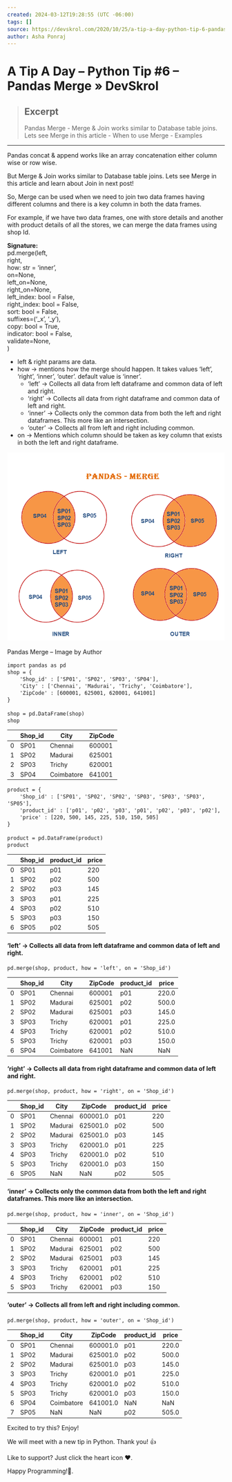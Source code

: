 ```yaml
---
created: 2024-03-12T19:28:55 (UTC -06:00)
tags: []
source: https://devskrol.com/2020/10/25/a-tip-a-day-python-tip-6-pandas-merge/
author: Asha Ponraj
---
```


# A Tip A Day – Python Tip #6 – Pandas Merge » DevSkrol

> ## Excerpt
> Pandas Merge - Merge & Join works similar to Database table joins. Lets see Merge in this article - When to use Merge - Examples

---
Pandas concat & append works like an array concatenation either column wise or row wise.

But Merge & Join works similar to Database table joins. Lets see Merge in this article and learn about Join in next post!

So, Merge can be used when we need to join two data frames having different columns and there is a key column in both the data frames.

For example, if we have two data frames, one with store details and another with product details of all the stores, we can merge the data frames using shop Id.

**Signature:**  
pd.merge(left,  
right,  
how: str = ‘inner’,  
on=None,  
left\_on=None,  
right\_on=None,  
left\_index: bool = False,  
right\_index: bool = False,  
sort: bool = False,  
suffixes=(‘\_x’, ‘\_y’),  
copy: bool = True,  
indicator: bool = False,  
validate=None,  
)

-   left & right params are data.
-   how -> mentions how the merge should happen. It takes values ‘left’, ‘right’, ‘inner’, ‘outer’. default value is ‘inner’.
    -   ‘left’ -> Collects all data from left dataframe and common data of left and right.
    -   ‘right’ -> Collects all data from right dataframe and common data of left and right.
    -   ‘inner’ -> Collects only the common data from both the left and right dataframes. This more like an intersection.
    -   ‘outer’ -> Collects all from left and right including common.
-   on -> Mentions which column should be taken as key column that exists in both the left and right dataframe.

![Pandas Merge](A%20Tip%20A%20Day%20%E2%80%93%20Python%20Tip%206%20%E2%80%93%20Pandas%20Merge%20%C2%BB%20DevSkrol/mERGE.png)

Pandas Merge – Image by Author

```
import pandas as pd
shop = {
    'Shop_id' : ['SP01', 'SP02', 'SP03', 'SP04'],
    'City' : ['Chennai', 'Madurai', 'Trichy', 'Coimbatore'],
    'ZipCode' : [600001, 625001, 620001, 641001]
}

shop = pd.DataFrame(shop)
shop
```

|  | Shop\_id | City | ZipCode |
| --- | --- | --- | --- |
| 0 | SP01 | Chennai | 600001 |
| 1 | SP02 | Madurai | 625001 |
| 2 | SP03 | Trichy | 620001 |
| 3 | SP04 | Coimbatore | 641001 |

```
product = {
    'Shop_id' : ['SP01', 'SP02', 'SP02', 'SP03', 'SP03', 'SP03', 'SP05'],
    'product_id' : ['p01', 'p02', 'p03', 'p01', 'p02', 'p03', 'p02'],
    'price' : [220, 500, 145, 225, 510, 150, 505]
}

product = pd.DataFrame(product)
product
```

|  | Shop\_id | product\_id | price |
| --- | --- | --- | --- |
| 0 | SP01 | p01 | 220 |
| 1 | SP02 | p02 | 500 |
| 2 | SP02 | p03 | 145 |
| 3 | SP03 | p01 | 225 |
| 4 | SP03 | p02 | 510 |
| 5 | SP03 | p03 | 150 |
| 6 | SP05 | p02 | 505 |

#### ‘left’ -> Collects all data from left dataframe and common data of left and right.

```
pd.merge(shop, product, how = 'left', on = 'Shop_id')
```

|  | Shop\_id | City | ZipCode | product\_id | price |
| --- | --- | --- | --- | --- | --- |
| 0 | SP01 | Chennai | 600001 | p01 | 220.0 |
| 1 | SP02 | Madurai | 625001 | p02 | 500.0 |
| 2 | SP02 | Madurai | 625001 | p03 | 145.0 |
| 3 | SP03 | Trichy | 620001 | p01 | 225.0 |
| 4 | SP03 | Trichy | 620001 | p02 | 510.0 |
| 5 | SP03 | Trichy | 620001 | p03 | 150.0 |
| 6 | SP04 | Coimbatore | 641001 | NaN | NaN |

#### ‘right’ -> Collects all data from right dataframe and common data of left and right.

```
pd.merge(shop, product, how = 'right', on = 'Shop_id')
```

|  | Shop\_id | City | ZipCode | product\_id | price |
| --- | --- | --- | --- | --- | --- |
| 0 | SP01 | Chennai | 600001.0 | p01 | 220 |
| 1 | SP02 | Madurai | 625001.0 | p02 | 500 |
| 2 | SP02 | Madurai | 625001.0 | p03 | 145 |
| 3 | SP03 | Trichy | 620001.0 | p01 | 225 |
| 4 | SP03 | Trichy | 620001.0 | p02 | 510 |
| 5 | SP03 | Trichy | 620001.0 | p03 | 150 |
| 6 | SP05 | NaN | NaN | p02 | 505 |

#### ‘inner’ -> Collects only the common data from both the left and right dataframes. This more like an intersection.

```
pd.merge(shop, product, how = 'inner', on = 'Shop_id') 
```

|  | Shop\_id | City | ZipCode | product\_id | price |
| --- | --- | --- | --- | --- | --- |
| 0 | SP01 | Chennai | 600001 | p01 | 220 |
| 1 | SP02 | Madurai | 625001 | p02 | 500 |
| 2 | SP02 | Madurai | 625001 | p03 | 145 |
| 3 | SP03 | Trichy | 620001 | p01 | 225 |
| 4 | SP03 | Trichy | 620001 | p02 | 510 |
| 5 | SP03 | Trichy | 620001 | p03 | 150 |

#### ‘outer’ -> Collects all from left and right including common.

```
pd.merge(shop, product, how = 'outer', on = 'Shop_id')
```

|  | Shop\_id | City | ZipCode | product\_id | price |
| --- | --- | --- | --- | --- | --- |
| 0 | SP01 | Chennai | 600001.0 | p01 | 220.0 |
| 1 | SP02 | Madurai | 625001.0 | p02 | 500.0 |
| 2 | SP02 | Madurai | 625001.0 | p03 | 145.0 |
| 3 | SP03 | Trichy | 620001.0 | p01 | 225.0 |
| 4 | SP03 | Trichy | 620001.0 | p02 | 510.0 |
| 5 | SP03 | Trichy | 620001.0 | p03 | 150.0 |
| 6 | SP04 | Coimbatore | 641001.0 | NaN | NaN |
| 7 | SP05 | NaN | NaN | p02 | 505.0 |

Excited to try this? Enjoy!

We will meet with a new tip in Python. Thank you! 👍

Like to support? Just click the heart icon ❤️.

Happy Programming!🎈.
